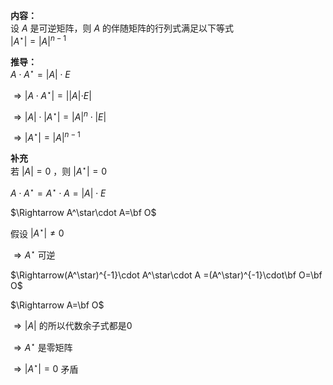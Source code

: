 **内容：**    
设 $A$ 是可逆矩阵，则 $A$ 的伴随矩阵的行列式满足以下等式    
 $|A^\star|=|A|^{n-1}$     
    
**推导：**    
 $A\cdot A^\star =|A|\cdot E$     
    
 $\Rightarrow |A\cdot A^\star|=||A|\cdot E|$     
    
 $\Rightarrow|A|\cdot|A^\star|=|A|^n\cdot|E|$     
    
 $\Rightarrow|A^\star|=|A|^{n-1}$     
    
**补充**    
若 $|A|=0$ ，则 $|A^\star|=0$     
    
 $A\cdot A^\star=A^\star\cdot A=|A|\cdot E$     
    
 $\Rightarrow A^\star\cdot A=\bf O$     
    
假设 $|A^\star|\neq0$     
    
 $\Rightarrow A^\star$ 可逆    
    
 $\Rightarrow(A^\star)^{-1}\cdot A^\star\cdot A    
=(A^\star)^{-1}\cdot\bf O=\bf O$     
    
 $\Rightarrow A=\bf O$     
    
 $\Rightarrow|A|$ 的所以代数余子式都是0    
    
 $\Rightarrow A^\star$ 是零矩阵    
    
 $\Rightarrow|A^\star|=0$  矛盾    
